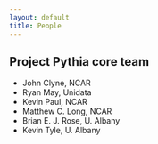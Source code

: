 ```yaml
---
layout: default
title: People
---
```


## Project Pythia core team

- John Clyne, NCAR
- Ryan May, Unidata
- Kevin Paul, NCAR
- Matthew C. Long, NCAR
- Brian E. J. Rose, U. Albany
- Kevin Tyle, U. Albany
